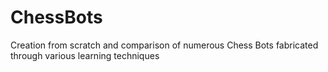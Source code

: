 # ChessBots
Creation from scratch and comparison of numerous Chess Bots fabricated through various learning techniques
